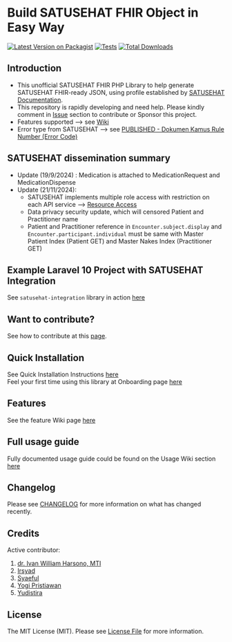 # Build SATUSEHAT FHIR Object in Easy Way

[![Latest Version on Packagist](https://img.shields.io/packagist/v/ivanwilliammd/satusehat-integration.svg?style=flat-square)](https://packagist.org/packages/ivanwilliammd/satusehat-integration)
[![Tests](https://img.shields.io/github/actions/workflow/status/ivanwilliammd/satusehat-integration/run-tests.yml?branch=main&label=tests&style=flat-square)](https://github.com/ivanwilliammd/satusehat-integration/actions/workflows/run-tests.yml)
[![Total Downloads](https://img.shields.io/packagist/dt/ivanwilliammd/satusehat-integration.svg?style=flat-square)](https://packagist.org/packages/ivanwilliammd/satusehat-integration)

## Introduction
- This unofficial SATUSEHAT FHIR PHP Library to help generate SATUSEHAT FHIR-ready JSON, using profile established by [SATUSEHAT Documentation](https://satusehat.kemkes.go.id/platform/docs).
- This repository is rapidly developing and need help. Please kindly comment in [Issue](https://github.com/ivanwilliammd/satusehat-integration/issues) section to contribute or Sponsor this project.
- Features supported --> see [Wiki](https://github.com/ivanwilliammd/satusehat-integration/wiki/Features)
- Error type from SATUSEHAT --> see [PUBLISHED - Dokumen Kamus Rule Number (Error Code)](https://docs.google.com/spreadsheets/d/1vnYFL2Ho1lICEgWmE2HFwkbEgiRvw1uaYBBW8NvwzjI/edit?gid=927500518#gid=927500518)

## SATUSEHAT dissemination summary
- Update (19/9/2024) : Medication is attached to MedicationRequest and MedicationDispense
- Update (21/11/2024):
    - SATUSEHAT implements multiple role access with restriction on each API service --> [Resource Access](https://drive.google.com/file/d/1bs8uU_nIuNqHohnRfTvFHx0o2qOgAYabAz0ptUC3w9s/view)
    - Data privacy security update, which will censored Patient and Practitioner name
    - Patient and Practitioner reference in ```Encounter.subject.display``` and ```Encounter.participant.individual``` must be same with Master Patient Index (Patient GET) and Master Nakes Index (Practitioner GET)

## Example Laravel 10 Project with SATUSEHAT Integration
See ```satusehat-integration``` library in action [here](https://github.com/ivanwilliammd/satusehat-laravel-example)

## Want to contribute?
See how to contribute at this [page](CONTRIBUTING.md).<br>

## Quick Installation
See Quick Installation Instructions [here](https://github.com/ivanwilliammd/satusehat-integration/wiki/Installation)<br>
Feel your first time using this library at Onboarding page [here](https://github.com/ivanwilliammd/satusehat-integration/wiki/Onboarding)

## Features
See the feature Wiki page [here](https://github.com/ivanwilliammd/satusehat-integration/wiki/Features)

## Full usage guide
Fully documented usage guide could be found on the Usage Wiki section [here](https://github.com/ivanwilliammd/SATUSEHAT-integration/wiki/Usage)

## Changelog

Please see [CHANGELOG](CHANGELOG.md) for more information on what has changed recently.

## Credits

Active contributor:
1. [dr. Ivan William Harsono, MTI](https://github.com/ivanwilliammd)
2. [Irsyad](https://github.com/IrsyadProject)
3. [Syaeful](https://github.com/SyaefulKai)
4. [Yogi Pristiawan](https://github.com/YogiPristiawan)
5. [Yudistira](https://github.com/yudistirasd)

## License
The MIT License (MIT). Please see [License File](LICENSE.md) for more information.

